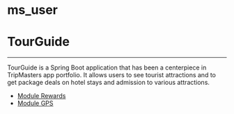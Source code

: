 # ms_user

# TourGuide
***
TourGuide is a Spring Boot application that has been a centerpiece in TripMasters app portfolio. It allows users to see tourist attractions and to get package deals on hotel stays and admission to various attractions.
* [Module Rewards](https://github.com/gwnll/ms_rewards)
* [Module GPS](https://github.com/gwnll/ms_gps)
